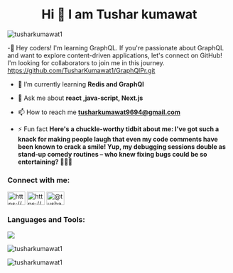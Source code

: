 <h1 align="center">Hi 👋 I am Tushar kumawat </h1>


<p align="left"> <img src="https://komarev.com/ghpvc/?username=tusharkumawat1&label=Profile%20views&color=0e75b6&style=flat" alt="tusharkumawat1" /> </p>

-🚀 Hey coders! I'm learning GraphQL. If you're passionate about GraphQL and want to explore content-driven applications, let's connect on GitHub! I'm looking for collaborators to join me in this journey. https://github.com/TusharKumawat1/GraphQlPr.git

- 🌱 I’m currently learning **Redis and GraphQl**

- 💬 Ask me about **react ,java-script, Next.js**

- 📫 How to reach me **tusharkumawat9694@gmail.com**

- ⚡ Fun fact **Here's a chuckle-worthy tidbit about me: I've got such a knack for making people laugh that even my code comments have been known to crack a smile! Yup, my debugging sessions double as stand-up comedy routines – who knew fixing bugs could be so entertaining? 🎤🐛😄**

<h3 align="left">Connect with me:</h3>
<p align="left">
<a href="https://linkedin.com/in/https://www.linkedin.com/in/tushar-kumawat-260935280/" target="blank"><img align="center" src="https://raw.githubusercontent.com/rahuldkjain/github-profile-readme-generator/master/src/images/icons/Social/linked-in-alt.svg" alt="https://www.linkedin.com/in/tushar-kumawat-260935280/" height="30" width="40" /></a>
<a href="https://instagram.com/https://www.instagram.com/tusharkumawat._/" target="blank"><img align="center" src="https://raw.githubusercontent.com/rahuldkjain/github-profile-readme-generator/master/src/images/icons/Social/instagram.svg" alt="https://www.instagram.com/tusharkumawat._/" height="30" width="40" /></a>
<a href="https://twitter.com/@tusharkumawat_" target="blank"><img align="center" src="https://raw.githubusercontent.com/rahuldkjain/github-profile-readme-generator/master/src/images/icons/Social/twitter.svg" alt="@tusharkumawat_" height="30" width="40" /></a>
</p>

<h3 align="left">Languages and Tools:</h3>
<p align="left">
  <a href="https://skillicons.dev">
    <img src="https://skillicons.dev/icons?i=git,docker,react,redux,nextjs,nodejs,express,css,tailwind,bootstrap,mongodb,redis,javascript,typescript,postman,html,github,graphql" />
  </a>
</p>

<p><img align="center" src="https://github-readme-stats.vercel.app/api/top-langs?username=tusharkumawat1&show_icons=true&locale=en&layout=compact" alt="tusharkumawat1" /></p>

<p><img align="center" src="https://github-readme-streak-stats.herokuapp.com/?user=tusharkumawat1&" alt="tusharkumawat1" /></p>

###
